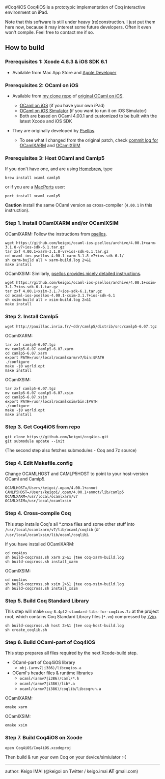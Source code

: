#Coq4iOS
Coq4iOS is a prototypic implementation of Coq interactive environment on iPad.

Note that this software is still under heavy (re)construction. 
I just put them here now, because it may interest some future developers.
Often it even won't compile. Feel free to contact me if so.


## How to build
### Prerequisites 1: Xcode 4.6.3 & iOS SDK 6.1

- Available from Mac App Store and [Apple Developer](https://developer.apple.com/)

### Prerequisites 2: OCaml on iOS

- Available from [my clone repo](https://github.com/keigoi/ocaml-ios-psellos/) of [original OCaml on iOS](http://psellos.com/ocaml/). 
  - [OCaml on iOS](https://github.com/keigoi/ocaml-ios-psellos/releases/tag/4.00.1+xarm-3.1.8-v7+ios-sdk-6.1) 
    (if you have your own iPad)
  - [OCaml on iOS Simulator](https://github.com/keigoi/ocaml-ios-psellos/releases/tag/4.00.1+xsim-3.1.7+ios-sdk-6.1) 
    (if you want to run it on iOS Simulator)
  - Both are based on OCaml 4.00.1 and customized to be built with the latest Xcode and iOS SDK

- They are originally developed by [Psellos](http://psellos.com/ocaml/).  
  - To see what I changed from the original patch, check [commit log for OCamlXARM](https://github.com/keigoi/ocaml-ios-psellos/commits/psellos-ocamlxarm) and [OCamlXSIM](https://github.com/keigoi/ocaml-ios-psellos/commits/psellos-ocamlxsim) 

### Prerequisites 3: Host OCaml and Camlp5

If you don't have one, and are using [Homebrew](http://brew.sh/), type

	brew install ocaml camlp5

or if you are a [MacPorts](http://www.macports.org/) user:

	port install ocaml camlp5

__Caution__ install the same OCaml version as cross-compiler (`4.00.1` in this instruction).


### Step 1. Install OCamlXARM and/or OCamlXSIM

OCamlXARM: Follow the instructions from [psellos](http://psellos.com/ocaml/compile-to-iphone.html#buildocamlxarm).

	wget https://github.com/keigoi/ocaml-ios-psellos/archive/4.00.1+xarm-3.1.8-v7+ios-sdk-6.1.tar.gz
	tar zxf 4.00.1+xarm-3.1.8-v7+ios-sdk-6.1.tar.gz
	cd ocaml-ios-psellos-4.00.1-xarm-3.1.8-v7+ios-sdk-6.1/
	sh xarm-build all > xarm-build.log 2>&1
	make install

OCamlXSIM: Similarly, [psellos provides nicely detailed instructions](http://psellos.com/ocaml/compile-to-iossim.html#buildocamlxsim).

	wget https://github.com/keigoi/ocaml-ios-psellos/archive/4.00.1+xsim-3.1.7+ios-sdk-6.1.tar.gz
	tar zxf 4.00.1+xsim-3.1.7+ios-sdk-6.1.tar.gz
	cd ocaml-ios-psellos-4.00.1-xsim-3.1.7+ios-sdk-6.1
	sh xsim-build all > xsim-build.log 2>&1
	make install

### Step 2. Install Camlp5

	wget http://pauillac.inria.fr/~ddr/camlp5/distrib/src/camlp5-6.07.tgz

OCamlXARM:

	tar zxf camlp5-6.07.tgz
	mv camlp5-6.07 camlp5-6.07.xarm
	cd camlp5-6.07.xarm
	export PATH=/usr/local/ocamlxarm/v7/bin:$PATH
	./configure
	make -j8 world.opt
	make install

OCamlXSIM:	

	tar zxf camlp5-6.07.tgz
	mv camlp5-6.07 camlp5-6.07.xsim
	cd camlp5-6.07.xsim
	export PATH=/usr/local/ocamlxsim/bin:$PATH
	./configure
	make -j8 world.opt
	make install

### Step 3. Get Coq4iOS from repo

	git clone https://github.com/keigoi/coq4ios.git
	git submodule update --init

(The second step also fetches submodules - Coq and 7z source)

### Step 4. Edit Makefile.config

Change OCAMLHOST and CAMLP5HOST to point to your host-version OCaml and Camlp5.

	OCAMLHOST=/Users/keigoi/.opam/4.00.1+annot
	CAMLP5HOST=/Users/keigoi/.opam/4.00.1+annot/lib/camlp5
	OCAMLXARM=/usr/local/ocamlxarm/v7
	OCAMLXSIM=/usr/local/ocamlxsim


### Step 4. Cross-compile Coq

This step installs Coq's all *.cmxa files and some other stuff into `/usr/local/ocamlxarm/v7/lib/ocaml/coqlib` (or `/usr/local/ocamlxsim/lib/ocaml/coqlib`).

If you have installed OCamlXARM:

	cd coq4ios
	sh build-coqcross.sh xarm 2>&1 |tee coq-xarm-build.log
	sh build-coqcross.sh install_xarm

OCamlXSIM:

	cd coq4ios
	sh build-coqcross.sh xsim 2>&1 |tee coq-xsim-build.log
	sh build-coqcross.sh install_xsim


### Step 5. Build Coq Standard Library

This step will make `coq-8.4pl2-standard-libs-for-coq4ios.7z` at the project root, which contains Coq Standard Library files (`*.vo`) compressed by [7zip](http://www.7-zip.org/).

	sh build-coqcross.sh host 2>&1 |tee coq-host-build.log
	sh create_coqlib.sh

### Step 6. Build OCaml-part of Coq4iOS

This step prepares all files required by the next Xcode-build step.

- OCaml-part of Coq4iOS library
  - `obj-(armv7|i386)/libcoqios.a`
- OCaml's header files & runtime libraries
  - `ocaml/(armv7|i386)/caml/*.h`
  - `ocaml/(armv7|i386)/lib*.a`
  - `ocaml/(armv7|i386)/coqlib/libcoqrun.a`

OCamlXARM:

	omake xarm
	
OCamlXSIM:

	omake xsim

### Step 7. Build Coq4iOS on Xcode

	open Coq4iOS/Coq4iOS.xcodeproj

Then build & run your own Coq on your device/simiulator :-)



----
author: Keigo IMAI (@keigoi on Twitter / keigo.imai __AT__ gmail.com)

